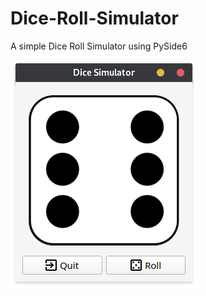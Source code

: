 # Dice-Roll-Simulator
A simple Dice Roll Simulator using PySide6

![Rolling](screenshots/Rolled.png)
